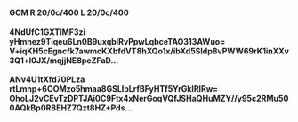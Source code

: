 #### GCM R 20/0c/400 L 20/0c/400
**4NdUfC1GXTlMF3zi**<br/>**yHmnez9Tiqeu6Ln0B9uxqbIRvPpwLqbceTAO313AWuo=**<br/>**V+iqKH5cEgncfk7awmcKXbfdVT8hXQo1x/ibXd5Sldp8vPWW69rK1inXXv3Q1+l0JX/mqjjNE8peZFaD...**<br/><br/>
**ANv4U1tXfd70PLza**<br/>**rtLmnp+6OOMzo5hmaa8GSLIbLrfBFyHTf5YrGklRIRw=**<br/>**OhoLJ2vCEvTzDPTJAi0C9Ftx4xNerGoqVQfJSHaQHuMZY//y95c2RMu500AQkBp0R8EHZ7Qzt8HZ+Pds...**